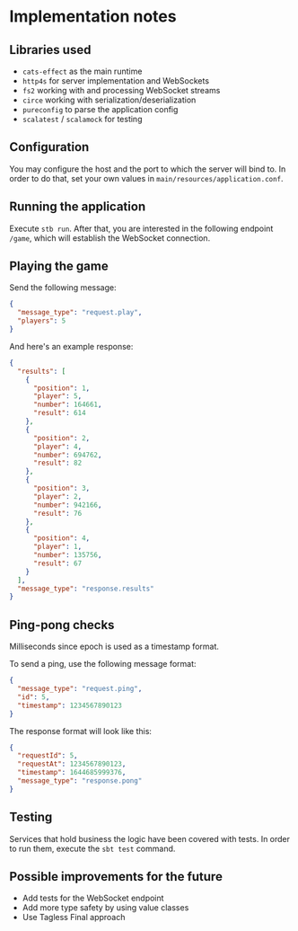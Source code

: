 # Implementation notes

## Libraries used

- `cats-effect` as the main runtime
- `http4s` for server implementation and WebSockets
- `fs2` working with and processing WebSocket streams
- `circe` working with serialization/deserialization
- `pureconfig` to parse the application config
- `scalatest` / `scalamock` for testing

## Configuration

You may configure the host and the port to which the server will bind to. In order to do that, set your own values
in `main/resources/application.conf`.

## Running the application

Execute `stb run`. After that, you are interested in the following endpoint `/game`, which will establish the WebSocket
connection.

## Playing the game

Send the following message:

```json
{
  "message_type": "request.play",
  "players": 5
}
```

And here's an example response:

```json
{
  "results": [
    {
      "position": 1,
      "player": 5,
      "number": 164661,
      "result": 614
    },
    {
      "position": 2,
      "player": 4,
      "number": 694762,
      "result": 82
    },
    {
      "position": 3,
      "player": 2,
      "number": 942166,
      "result": 76
    },
    {
      "position": 4,
      "player": 1,
      "number": 135756,
      "result": 67
    }
  ],
  "message_type": "response.results"
}
```

## Ping-pong checks

Milliseconds since epoch is used as a timestamp format.

To send a ping, use the following message format:

```json
{
  "message_type": "request.ping",
  "id": 5,
  "timestamp": 1234567890123
}
```

The response format will look like this:

```json
{
  "requestId": 5,
  "requestAt": 1234567890123,
  "timestamp": 1644685999376,
  "message_type": "response.pong"
}
```

## Testing

Services that hold business the logic have been covered with tests. In order to run them,
execute the `sbt test` command.

## Possible improvements for the future

- Add tests for the WebSocket endpoint
- Add more type safety by using value classes
- Use Tagless Final approach
